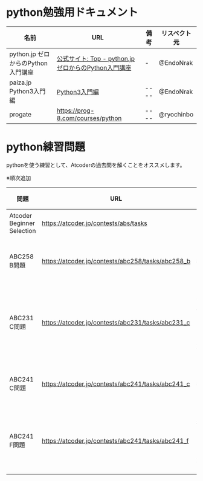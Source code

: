 # python勉強用ドキュメント

|  名前  |  URL  |  備考  |  リスペクト元  |
| ---- | ---- | ---- | ---- |
|  python.jp ゼロからのPython入門講座  |  [公式サイト: Top - python.jp ゼロからのPython入門講座](https://www.python.jp/train/index.html)  |  -  |  @EndoNrak  |
|  paiza.jp Python3入門編 | [Python3入門編](https://paiza.jp/works/python3/primer) | ---- | @EndoNrak |
|  progate | https://prog-8.com/courses/python | ---- | @ryochinbo |

# python練習問題

pythonを使う練習として、Atcoderの過去問を解くことをオススメします。  

※順次追加

|  問題  |  URL  |  備考  |  リスペクト元  |
| ---- | ---- | ---- | ---- |
|  Atcoder Beginner Selection  |  https://atcoder.jp/contests/abs/tasks  |  pythonの基本問題  |  @seigot  |
|  ABC258 B問題  |  https://atcoder.jp/contests/abc258/tasks/abc258_b  |  二次元配列を扱えれば解ける問題  |  @EndoNrak  |
|  ABC231 C問題  |  https://atcoder.jp/contests/abc231/tasks/abc231_c  |  ソート済み数列への二分探索がわかれば解ける問題  |  @EndoNrak  |
|  ABC241 C問題  |  https://atcoder.jp/contests/abc241/tasks/abc241_c  |  二次元配列を扱えれば解ける問題  |  @EndoNrak  |
|  ABC241 F問題  |  https://atcoder.jp/contests/abc241/tasks/abc241_f  |  幅優先探索がわかって、頑張れば解ける問題  |  @EndoNrak  |
